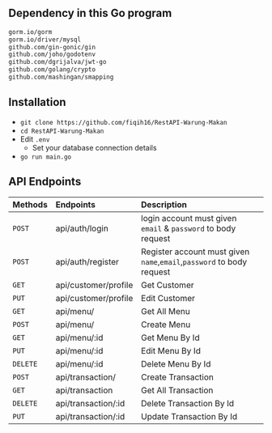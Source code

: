 ## Dependency in this Go program

```sh
gorm.io/gorm
gorm.io/driver/mysql
github.com/gin-gonic/gin
github.com/joho/godotenv
github.com/dgrijalva/jwt-go
github.com/golang/crypto
github.com/mashingan/smapping
```

## Installation

- `git clone https://github.com/fiqih16/RestAPI-Warung-Makan`
- `cd RestAPI-Warung-Makan`
- Edit `.env`
  - Set your database connection details
- `go run main.go`

## API Endpoints

| Methods  | Endpoints            | Description                                                           |
| :------- | :------------------- | :-------------------------------------------------------------------- |
| `POST`   | api/auth/login       | login account must given `email` & `password` to body request         |
| `POST`   | api/auth/register    | Register account must given `name`,`email`,`password` to body request |
| `GET`    | api/customer/profile | Get Customer                                                          |
| `PUT`    | api/customer/profile | Edit Customer                                                         |
| `GET`    | api/menu/            | Get All Menu                                                          |
| `POST`   | api/menu/            | Create Menu                                                           |
| `GET`    | api/menu/:id         | Get Menu By Id                                                        |
| `PUT`    | api/menu/:id         | Edit Menu By Id                                                       |
| `DELETE` | api/menu/:id         | Delete Menu By Id                                                     |
| `POST`   | api/transaction/     | Create Transaction                                                    |
| `GET`    | api/transaction      | Get All Transaction                                                   |
| `DELETE` | api/transaction/:id  | Delete Transaction By Id                                              |
| `PUT`    | api/transaction/:id  | Update Transaction By Id                                              |
